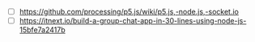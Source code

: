 - [ ] https://github.com/processing/p5.js/wiki/p5.js,-node.js,-socket.io
- [ ] https://itnext.io/build-a-group-chat-app-in-30-lines-using-node-js-15bfe7a2417b
